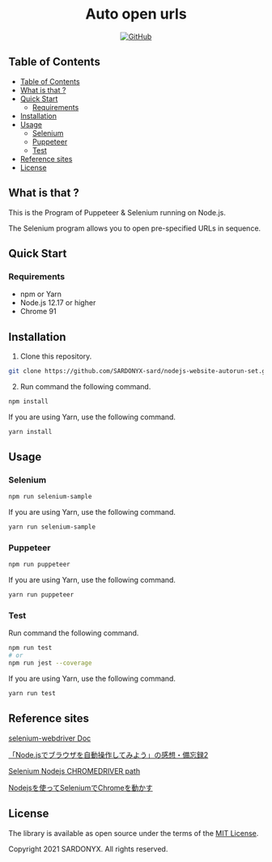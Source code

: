 <h1 align="center">Auto open urls</h1>

<div align="center">
<a href="https://opensource.org/licenses/MIT"><img alt="GitHub" src="https://img.shields.io/github/license/SARDONYX-sard/nodejs-website-autorun-set"></a>
</div>

## Table of Contents

<!-- TOC depthFrom:2 -->

- [Table of Contents](#table-of-contents)
- [What is that ?](#what-is-that-)
- [Quick Start](#quick-start)
  - [Requirements](#requirements)
- [Installation](#installation)
- [Usage](#usage)
  - [Selenium](#selenium)
  - [Puppeteer](#puppeteer)
  - [Test](#test)
- [Reference sites](#reference-sites)
- [License](#license)

<!-- /TOC -->

## What is that ?

This is the Program of Puppeteer & Selenium running on Node.js.

The Selenium program allows you to open pre-specified URLs in sequence.

## Quick Start

### Requirements

- npm or Yarn
- Node.js 12.17 or higher
- Chrome 91

## Installation

1. Clone this repository.

```sh
git clone https://github.com/SARDONYX-sard/nodejs-website-autorun-set.git
```

2. Run command the following command.

```sh
npm install
```

If you are using Yarn, use the following command.

```sh
yarn install
```

## Usage

### Selenium

```sh
npm run selenium-sample
```

If you are using Yarn, use the following command.

```sh
yarn run selenium-sample
```

### Puppeteer

```sh
npm run puppeteer
```

If you are using Yarn, use the following command.

```sh
yarn run puppeteer
```

### Test

Run command the following command.

```sh
npm run test
# or
npm run jest --coverage
```

If you are using Yarn, use the following command.

```sh
yarn run test
```

## Reference sites

[selenium-webdriver Doc](https://seleniumhq.github.io/selenium/docs/api/javascript/index.html)

[「Node.jsでブラウザを自動操作してみよう」の感想・備忘録2](https://ageo-soft.info/books/programming_books/javascript_books/213/#Explicit_Wait)

[Selenium Nodejs CHROMEDRIVER path](https://qiita.com/tonio0720/items/70c13ad304154d95e4bc)

[Nodejsを使ってSeleniumでChromeを動かす](https://stackoverflow.com/questions/26191142/selenium-nodejs-chromedriver-path)

## License

The library is available as open source under the terms of the [MIT License](http://opensource.org/licenses/MIT).

Copyright 2021 SARDONYX. All rights reserved.
